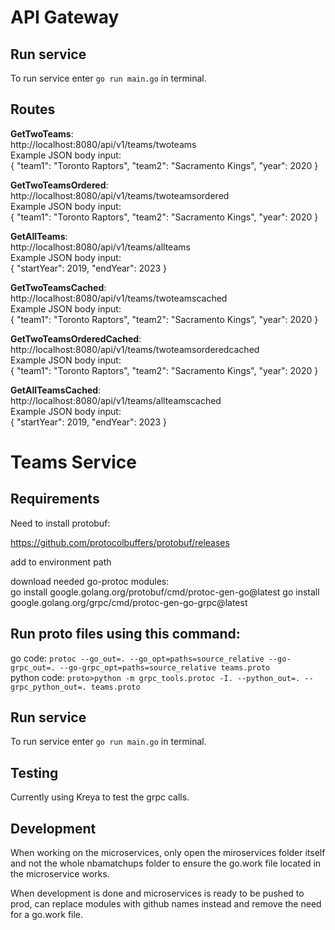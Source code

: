# API Gateway

## Run service  
To run service enter `go run main.go` in terminal.  

## Routes  
**GetTwoTeams**:  
http://localhost:8080/api/v1/teams/twoteams  
Example JSON body input:  
{
  "team1": "Toronto Raptors",
  "team2": "Sacramento Kings",
  "year": 2020
}  

**GetTwoTeamsOrdered**:  
http://localhost:8080/api/v1/teams/twoteamsordered  
Example JSON body input:  
{
  "team1": "Toronto Raptors",
  "team2": "Sacramento Kings",
  "year": 2020
}  

**GetAllTeams**:  
http://localhost:8080/api/v1/teams/allteams  
Example JSON body input:  
{
    "startYear": 2019,
    "endYear": 2023
}  

**GetTwoTeamsCached**:  
http://localhost:8080/api/v1/teams/twoteamscached  
Example JSON body input:  
{
  "team1": "Toronto Raptors",
  "team2": "Sacramento Kings",
  "year": 2020
}  

**GetTwoTeamsOrderedCached**:  
http://localhost:8080/api/v1/teams/twoteamsorderedcached  
Example JSON body input:  
{
  "team1": "Toronto Raptors",
  "team2": "Sacramento Kings",
  "year": 2020
}  

**GetAllTeamsCached**:  
http://localhost:8080/api/v1/teams/allteamscached  
Example JSON body input:  
{
    "startYear": 2019,
    "endYear": 2023
}  

# Teams Service 

## Requirements  

Need to install protobuf:  

https://github.com/protocolbuffers/protobuf/releases

add to environment path

download needed go-protoc modules:  
go install google.golang.org/protobuf/cmd/protoc-gen-go@latest
go install google.golang.org/grpc/cmd/protoc-gen-go-grpc@latest

## Run proto files using this command:  
go code: `protoc --go_out=. --go_opt=paths=source_relative --go-grpc_out=. --go-grpc_opt=paths=source_relative teams.proto`  
python code: `proto>python -m grpc_tools.protoc -I. --python_out=. --grpc_python_out=. teams.proto`  


## Run service  
To run service enter `go run main.go` in terminal.  

## Testing  
Currently using Kreya to test the grpc calls.  

## Development
When working on the microservices, only open the miroservices folder itself and not the whole nbamatchups folder to ensure the go.work file located in the microservice works.  

When development is done and microservices is ready to be pushed to prod, can replace modules with github names instead and remove the need for a go.work file.  

